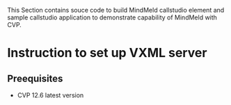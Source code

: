 This Section contains souce code to build MindMeld callstudio element and sample callstudio application to demonstrate capability of MindMeld with CVP.

# Instruction to set up VXML server

## Preequisites
  * CVP 12.6 latest version
